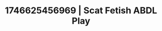 ---
categories:
- AI-generated
- Shadow play
- Erotic dance
- Digital dominatrix
- Lip biting
- ASMR
- Soft domination
- Cosplay
image: /assets/images/1746625456969.jpg
layout: post
seo:
  description: Featured content with high-quality Scat Fetish, ABDL Play. HD images
    available.
  keywords: Scat Fetish, ABDL Play
  og_image: /assets/images/1746625456969.jpg
  schema_type: VisualArtwork
tags:
- '#1746625456969'
- ABDL Play
- Scat Fetish
title: 1746625456969 | Scat Fetish ABDL Play
---
